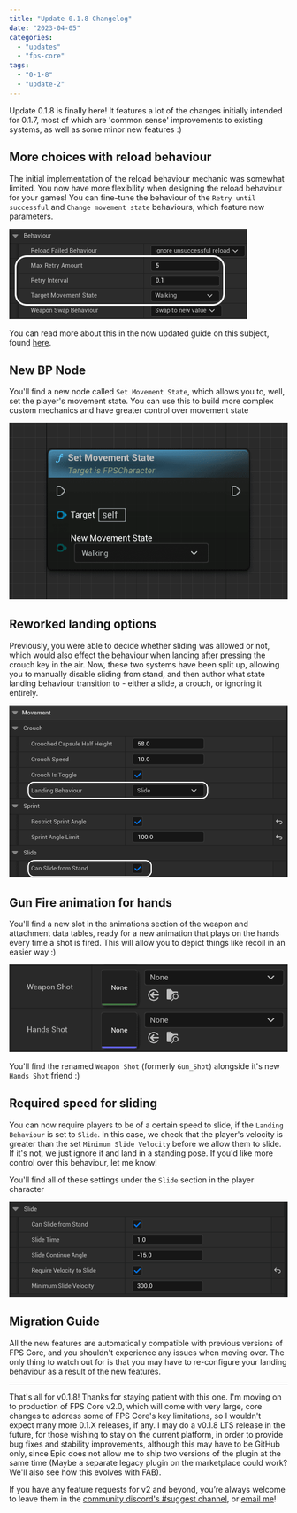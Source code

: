 ```yaml
---
title: "Update 0.1.8 Changelog"
date: "2023-04-05"
categories: 
  - "updates"
  - "fps-core"
tags: 
  - "0-1-8"
  - "update-2"
---
```


Update 0.1.8 is finally here! It features a lot of the changes initially intended for 0.1.7, most of which are 'common sense' improvements to existing systems, as well as some minor new features :)

## More choices with reload behaviour

The initial implementation of the reload behaviour mechanic was somewhat limited. You now have more flexibility when designing the reload behaviour for your games! You can fine-tune the behaviour of the `Retry until successful` and `Change movement state` behaviours, which feature new parameters.

![](images/Screenshot-2023-04-05-at-17.01.58.png)

You can read more about this in the now updated guide on this subject, found [here](https://emmadocs.dev/fps-core/how-to-use-reload-options/).

## New BP Node

You'll find a new node called `Set Movement State`, which allows you to, well, set the player's movement state. You can use this to build more complex custom mechanics and have greater control over movement state

![](images/Screenshot-2023-04-05-at-17.16.04.png)

## Reworked landing options

Previously, you were able to decide whether sliding was allowed or not, which would also effect the behaviour when landing after pressing the crouch key in the air. Now, these two systems have been split up, allowing you to manually disable sliding from stand, and then author what state landing behaviour transition to - either a slide, a crouch, or ignoring it entirely.

![](images/Screenshot-2023-04-05-at-17.29.05.png)

## Gun Fire animation for hands

You'll find a new slot in the animations section of the weapon and attachment data tables, ready for a new animation that plays on the hands every time a shot is fired. This will allow you to depict things like recoil in an easier way :)

![](images/Screenshot-2023-04-05-at-17.34.31.png)

You'll find the renamed `Weapon Shot` (formerly `Gun_Shot`) alongside it's new `Hands Shot` friend :)

## Required speed for sliding

You can now require players to be of a certain speed to slide, if the `Landing Behaviour` is set to `Slide`. In this case, we check that the player's velocity is greater than the set `Minimum Slide Velocity` before we allow them to slide. If it's not, we just ignore it and land in a standing pose. If you'd like more control over this behaviour, let me know!

You'll find all of these settings under the `Slide` section in the player character

![](images/Screenshot-2023-04-05-at-17.39.17.png)

## Migration Guide

All the new features are automatically compatible with previous versions of FPS Core, and you shouldn't experience any issues when moving over. The only thing to watch out for is that you may have to re-configure your landing behaviour as a result of the new features.

* * *

That's all for v0.1.8! Thanks for staying patient with this one. I'm moving on to production of FPS Core v2.0, which will come with very large, core changes to address some of FPS Core's key limitations, so I wouldn't expect many more 0.1.X releases, if any. I may do a v0.1.8 LTS release in the future, for those wishing to stay on the current platform, in order to provide bug fixes and stability improvements, although this may have to be GitHub only, since Epic does not allow me to ship two versions of the plugin at the same time (Maybe a separate legacy plugin on the marketplace could work? We'll also see how this evolves with FAB).

If you have any feature requests for v2 and beyond, you’re always welcome to leave them in the [community discord's #suggest channel](https://discord.gg/MzxdZd2WqR), or [email me](mailto:contact@emmadocs.dev)!
